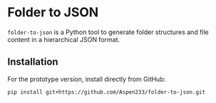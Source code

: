 # Folder to JSON

`folder-to-json` is a Python tool to generate folder structures and file content in a hierarchical JSON format.

## Installation

For the prototype version, install directly from GitHub:

```bash
pip install git+https://github.com/Aspen233/folder-to-json.git
